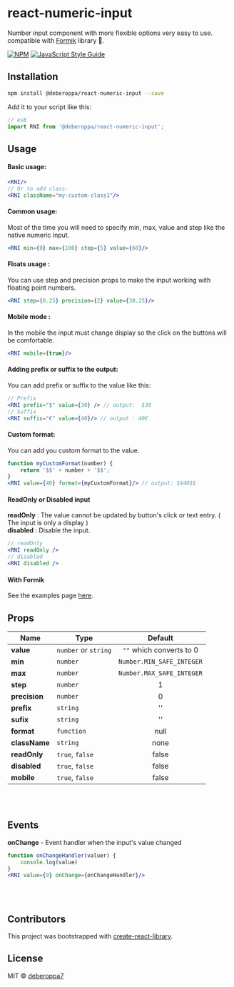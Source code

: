 # react-numeric-input

Number input component with more flexible options very easy to use. compatible with [Formik](https://github.com/jaredpalmer/formik) library 👀.

> 

[![NPM](https://img.shields.io/npm/v/react-numeric-input.svg)](https://www.npmjs.com/package/react-numeric-input) [![JavaScript Style Guide](https://img.shields.io/badge/code_style-standard-brightgreen.svg)](https://standardjs.com)


## Installation 
```sh
npm install @deberoppa/react-numeric-input --save
```

Add it to your script like this:
```js
// es6
import RNI from '@deberoppa/react-numeric-input';
```

## Usage
#### Basic usage:
```jsx
<RNI/>
// Or to add class:
<RNI className="my-custom-class1"/>
```

#### Common usage:
Most of the time you will need to specify min, max, value and step like the native numeric input.
```jsx
<RNI min={0} max={100} step={5} value={60}/>
```

#### Floats usage :
You can use step and precision props to make the input working with floating point numbers.
```jsx
<RNI step={0.25} precision={2} value={30.25}/>
```

#### Mobile mode :
In the mobile the input must change display so the click on the buttons will be comfortable.
```jsx
<RNI mobile={true}/>
```

#### Adding prefix or suffix to the output:
You can add prefix or suffix to the value like this:
```jsx
// Prefix
<RNI prefix="$" value={30} /> // output:  $30
// Suffix
<RNI suffix="€" value={40}/> // output : 40€
```

#### Custom format:
You can add you custom format to the value.
```jsx
function myCustomFormat(number) {
    return '$$' + number + '$$';
}
<RNI value={40} format={myCustomFormat}/> // output: $$40$$
```


#### ReadOnly or Disabled input
**readOnly** : The value cannot be updated by button's click or text entry. ( The input is only a display )<br/>
**disabled** : Disable the input.
```jsx
// readOnly
<RNI readOnly /> 
// disabled
<RNI disabled />
```

#### With Formik
See the examples page [here](https://deberoppa7.github.io/react-numeric-input/#with-formik).


## Props
Name              | Type                                | Default
------------------|-------------------------------------|:-------:
**value**         |`number` or `string`                 |`""` which converts to 0
**min**           |`number`                             |`Number.MIN_SAFE_INTEGER`
**max**           |`number`                             |`Number.MAX_SAFE_INTEGER`
**step**          |`number`                             | 1
**precision**     |`number`                             | 0
**prefix**        |`string`                             | ''
**sufix**         |`string`                             | ''
**format**        |`function`                           | null
**className**     |`string`                             | none
**readOnly**      |`true`, `false`                      | false
**disabled**      |`true`, `false`                      | false
**mobile**        |`true`, `false`                      | false

<br/>
<br/>

## Events

**onChange** - Event handler when the input's value changed

```jsx
function onChangeHandler(valuer) {
    console.log(value)
}
<RNI value={9} onChange={onChangeHandler}/>
```

<br/>
<br/>


## Contributors
This project was bootstrapped with [create-react-library](https://github.com/transitive-bullshit/create-react-library).


## License

MIT © [deberoppa7](https://github.com/deberoppa7)
